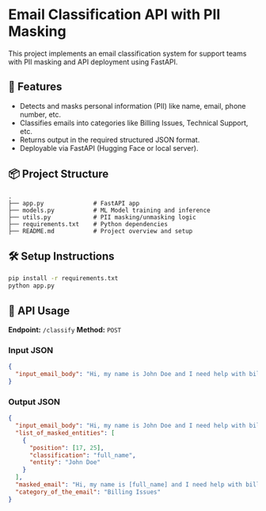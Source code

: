 # Email Classification API with PII Masking

This project implements an email classification system for support teams with PII masking and API deployment using FastAPI.

## 🚀 Features
- Detects and masks personal information (PII) like name, email, phone number, etc.
- Classifies emails into categories like Billing Issues, Technical Support, etc.
- Returns output in the required structured JSON format.
- Deployable via FastAPI (Hugging Face or local server).

## 📦 Project Structure
```
.
├── app.py              # FastAPI app
├── models.py           # ML Model training and inference
├── utils.py            # PII masking/unmasking logic
├── requirements.txt    # Python dependencies
├── README.md           # Project overview and setup
```

## 🛠 Setup Instructions
```bash
pip install -r requirements.txt
python app.py
```

## 🧪 API Usage
**Endpoint:** `/classify`
**Method:** `POST`

### Input JSON
```json
{
  "input_email_body": "Hi, my name is John Doe and I need help with billing."
}
```

### Output JSON
```json
{
  "input_email_body": "Hi, my name is John Doe and I need help with billing.",
  "list_of_masked_entities": [
    {
      "position": [17, 25],
      "classification": "full_name",
      "entity": "John Doe"
    }
  ],
  "masked_email": "Hi, my name is [full_name] and I need help with billing.",
  "category_of_the_email": "Billing Issues"
}
```
